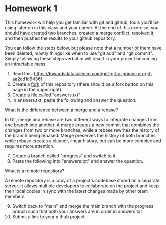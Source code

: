 # Homework 1

This homework will help you get familiar with git and github, tools you'll be using later on in this class and your career. At the end of this exercise, you should have created two branches, created a merge conflict, resolved it, and then pushed the results to your github repository. 

You can follow the steps below, but please note that a number of them have been deleted, mostly things like when to use "git add" and "git commit". Simply following these steps verbatim will result in your project becoming an intractable mess.

1. Read this: https://towardsdatascience.com/get-git-a-primer-on-git-aa2cd1d9436f
2. Create a <a href="https://www.theserverside.com/blog/Coffee-Talk-Java-News-Stories-and-Opinions/command-line-GitHub-fork-CLI-terminal-shell#:~:text=A%20fork%20in%20Git%20is,that%20of%20the%20original%20project.">fork</a> of this repository (there should be a fork button on this page in the upper right).
3. Create a file called "answers.txt"
5. In answers.txt, paste the following and answer the question:

What is the difference between a merge and a rebase?

In Git, merge and rebase are two different ways to integrate changes from one branch into another. A merge creates a new commit that combines the changes from two or more branches, while a rebase rewrites the history of the branch being rebased. Merge preserves the history of both branches, while rebase creates a cleaner, linear history, but can be more complex and requires more attention.

7. Create a branch called "progress" and switch to it.
8. Paste the following into "answers.txt" and answer the question.

What is a remote repository? 

A remote repository is a copy of a project's codebase stored on a separate server. It allows multiple developers to collaborate on the project and keep their local copies in sync with the latest changes made by other team members.

9. Switch back to "main" and merge the main branch with the progress branch such that both your answers are in order in answers.txt 
12. Submit a link to your github project.
